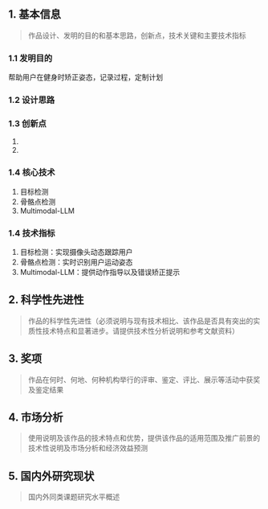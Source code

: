 ## 1. 基本信息

>作品设计、发明的目的和基本思路，创新点，技术关键和主要技术指标

### 1.1 发明目的

帮助用户在健身时矫正姿态，记录过程，定制计划

### 1.2 设计思路



### 1.3 创新点

1. 
2. 


### 1.4 核心技术

1. 目标检测
2. 骨骼点检测
3. Multimodal-LLM

### 1.4 技术指标

1. 目标检测：实现摄像头动态跟踪用户
2. 骨骼点检测：实时识别用户运动姿态
3. Multimodal-LLM：提供动作指导以及错误矫正提示




## 2. 科学性先进性

>作品的科学性先进性（必须说明与现有技术相比、该作品是否具有突出的实质性技术特点和显著进步。请提供技术性分析说明和参考文献资料）
















## 3. 奖项

>作品在何时、何地、何种机构举行的评审、鉴定、评比、展示等活动中获奖及鉴定结果




## 4. 市场分析

>使用说明及该作品的技术特点和优势，提供该作品的适用范围及推广前景的技术性说明及市场分析和经济效益预测



## 5. 国内外研究现状

>国内外同类课题研究水平概述